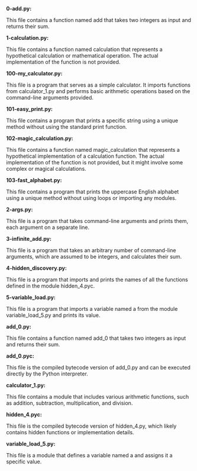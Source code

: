 **0-add.py:**

This file contains a function named add that takes two integers as input and returns their sum.

**1-calculation.py:**

This file contains a function named calculation that represents a hypothetical calculation or mathematical operation. The actual implementation of the function is not provided.

**100-my_calculator.py:**

This file is a program that serves as a simple calculator. It imports functions from calculator_1.py and performs basic arithmetic operations based on the command-line arguments provided.

**101-easy_print.py:**

This file contains a program that prints a specific string using a unique method without using the standard print function.

**102-magic_calculation.py:**

This file contains a function named magic_calculation that represents a hypothetical implementation of a calculation function. The actual implementation of the function is not provided, but it might involve some complex or magical calculations.

**103-fast_alphabet.py:**

This file contains a program that prints the uppercase English alphabet using a unique method without using loops or importing any modules.

**2-args.py:**

This file is a program that takes command-line arguments and prints them, each argument on a separate line.

**3-infinite_add.py:**

This file is a program that takes an arbitrary number of command-line arguments, which are assumed to be integers, and calculates their sum.

**4-hidden_discovery.py:**

This file is a program that imports and prints the names of all the functions defined in the module hidden_4.pyc.

**5-variable_load.py:**

This file is a program that imports a variable named a from the module variable_load_5.py and prints its value.

**add_0.py:**

This file contains a function named add_0 that takes two integers as input and returns their sum.

**add_0.pyc:**

This file is the compiled bytecode version of add_0.py and can be executed directly by the Python interpreter.

**calculator_1.py:**

This file contains a module that includes various arithmetic functions, such as addition, subtraction, multiplication, and division.

**hidden_4.pyc:**

This file is the compiled bytecode version of hidden_4.py, which likely contains hidden functions or implementation details.

**variable_load_5.py:**

This file is a module that defines a variable named a and assigns it a specific value.
